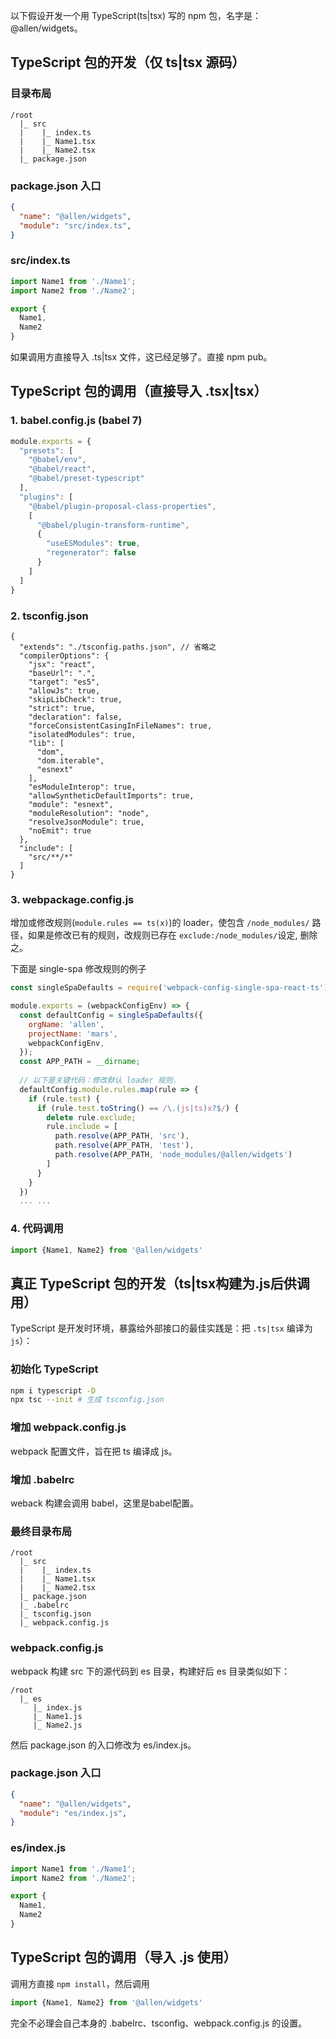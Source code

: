 以下假设开发一个用 TypeScript(ts|tsx) 写的 npm 包，名字是：@allen/widgets。

## TypeScript 包的开发（仅 ts|tsx 源码）

### 目录布局
```
/root
  |_ src 
  |    |_ index.ts
  |    |_ Name1.tsx
  |    |_ Name2.tsx
  |_ package.json
```

### package.json 入口

```json
{
  "name": "@allen/widgets",
  "module": "src/index.ts",
}
```

### src/index.ts
```javascript
import Name1 from './Name1';
import Name2 from './Name2';

export {
  Name1,
  Name2
}
```

如果调用方直接导入 .ts|tsx 文件，这已经足够了。直接 npm pub。


## TypeScript 包的调用（直接导入 .tsx|tsx）

### 1. babel.config.js (babel 7)

```javascript
module.exports = {
  "presets": [
    "@babel/env",
    "@babel/react",
    "@babel/preset-typescript"
  ],
  "plugins": [
    "@babel/plugin-proposal-class-properties",
    [
      "@babel/plugin-transform-runtime",
      {
        "useESModules": true,
        "regenerator": false
      }
    ]
  ]
}
```

### 2. tsconfig.json
```
{
  "extends": "./tsconfig.paths.json", // 省略之
  "compilerOptions": {
    "jsx": "react",
    "baseUrl": ".",
    "target": "es5",
    "allowJs": true,
    "skipLibCheck": true,
    "strict": true,
    "declaration": false,
    "forceConsistentCasingInFileNames": true,
    "isolatedModules": true,
    "lib": [
      "dom",
      "dom.iterable",
      "esnext"
    ],
    "esModuleInterop": true,
    "allowSyntheticDefaultImports": true,
    "module": "esnext",
    "moduleResolution": "node",
    "resolveJsonModule": true,
    "noEmit": true
  },
  "include": [
    "src/**/*"
  ]
}
```

### 3. webpackage.config.js

增加或修改规则(`module.rules == ts(x)`)的 loader，使包含 `/node_modules/` 路径，如果是修改已有的规则，改规则已存在 `exclude:/node_modules/`设定, 删除之。

下面是 single-spa 修改规则的例子
```javascript
const singleSpaDefaults = require('webpack-config-single-spa-react-ts');

module.exports = (webpackConfigEnv) => {
  const defaultConfig = singleSpaDefaults({
    orgName: 'allen',
    projectName: 'mars',
    webpackConfigEnv,
  });
  const APP_PATH = __dirname;
  
  // 以下是关键代码：修改默认 loader 规则.
  defaultConfig.module.rules.map(rule => {
    if (rule.test) {
      if (rule.test.toString() == /\.(js|ts)x?$/) {
        delete rule.exclude;
        rule.include = [
          path.resolve(APP_PATH, 'src'),
          path.resolve(APP_PATH, 'test'),
          path.resolve(APP_PATH, 'node_modules/@allen/widgets')
        ]
      }
    }
  })
  ... ...
```

### 4. 代码调用

```javascript
import {Name1, Name2} from '@allen/widgets'
```

## 真正 TypeScript 包的开发（ts|tsx构建为.js后供调用）

TypeScript 是开发时环境，暴露给外部接口的最佳实践是：把 `.ts|tsx` 编译为 `js`）：

### 初始化 TypeScript

```bash
npm i typescript -D
npx tsc --init # 生成 tsconfig.json
```

### 增加 webpack.config.js
webpack 配置文件，旨在把 ts 编译成 js。

### 增加 .babelrc 
weback 构建会调用 babel，这里是babel配置。

### 最终目录布局

```
/root
  |_ src 
  |    |_ index.ts
  |    |_ Name1.tsx
  |    |_ Name2.tsx
  |_ package.json
  |_ .babelrc
  |_ tsconfig.json
  |_ webpack.config.js
```

### webpack.config.js

webpack 构建 src 下的源代码到 es 目录，构建好后 es 目录类似如下：

```
/root
  |_ es
     |_ index.js
     |_ Name1.js
     |_ Name2.js
```

然后 package.json 的入口修改为 es/index.js。

### package.json 入口

```json
{
  "name": "@allen/widgets",
  "module": "es/index.js",
}
```

### es/index.js
```javascript
import Name1 from './Name1';
import Name2 from './Name2';

export {
  Name1,
  Name2
}
```

## TypeScript 包的调用（导入 .js 使用）

调用方直接 `npm install`，然后调用 

```javascript
import {Name1, Name2} from '@allen/widgets'
```

完全不必理会自己本身的 .babelrc、tsconfig、webpack.config.js 的设置。
